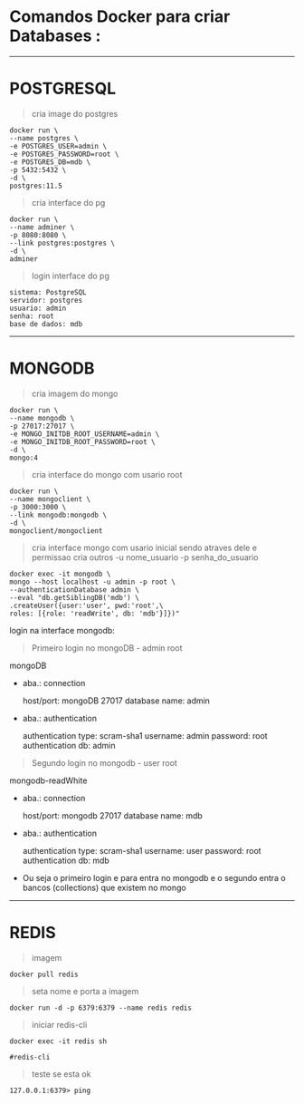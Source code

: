 # Comandos Docker para criar Databases : 
----------------------
# POSTGRESQL

>cria image do postgres

    docker run \
    --name postgres \
    -e POSTGRES_USER=admin \
    -e POSTGRES_PASSWORD=root \
    -e POSTGRES_DB=mdb \
    -p 5432:5432 \
    -d \
    postgres:11.5

>cria interface do pg

    docker run \
    --name adminer \
    -p 8080:8080 \
    --link postgres:postgres \
    -d \
    adminer

>login interface do pg

    sistema: PostgreSQL
    servidor: postgres
    usuario: admin
    senha: root
    base de dados: mdb

-------------------------
# MONGODB

>cria imagem do mongo

    docker run \
    --name mongodb \
    -p 27017:27017 \
    -e MONGO_INITDB_ROOT_USERNAME=admin \
    -e MONGO_INITDB_ROOT_PASSWORD=root \
    -d \
    mongo:4

>cria interface do mongo com usario root

    docker run \
    --name mongoclient \
    -p 3000:3000 \
    --link mongodb:mongodb \
    -d \
    mongoclient/mongoclient

>cria interface mongo com usario inicial sendo atraves dele e permissao cria outros -u nome_usuario -p senha_do_usuario

    docker exec -it mongodb \
    mongo --host localhost -u admin -p root \
    --authenticationDatabase admin \
    --eval "db.getSiblingDB('mdb') \
    .createUser({user:'user', pwd:'root',\
    roles: [{role: 'readWrite', db: 'mdb'}]})"

login na interface mongodb:

>Primeiro login no mongoDB  - admin root

mongoDB

* aba.: connection

    host/port: mongoDB 27017
    database name: admin

* aba.: authentication

    authentication type: scram-sha1
    username: admin
    password: root
    authentication db: admin

>Segundo login no mongodb - user root

mongodb-readWhite 

* aba.: connection

    host/port: mongodb 27017
    database name: mdb

* aba.: authentication

    authentication type: scram-sha1
    username: user
    password: root
    authentication db: mdb

* Ou seja o primeiro login e para entra no mongodb e o segundo entra o bancos (collections) que existem no mongo

----------------
# REDIS

>imagem

    docker pull redis

>seta nome e porta a imagem

    docker run -d -p 6379:6379 --name redis redis 

>iniciar redis-cli

    docker exec -it redis sh

    #redis-cli

>teste se esta ok

    127.0.0.1:6379> ping
